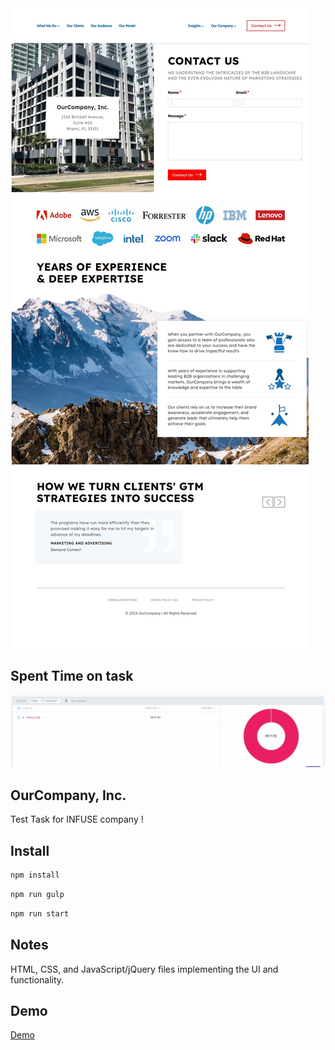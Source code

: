 <img src="src/images/InfuseTask.jpg" alt="Infuse Task" />

## Spent Time on task
<img src="src/images/Time.jpg" alt="time" />

## OurCompany, Inc.
Test Task for INFUSE company !

## Install

```sh
npm install
```

```sh
npm run gulp
```

```sh
npm run start
```

## Notes
HTML, CSS, and JavaScript/jQuery files implementing the UI and functionality.

## Demo
<a href="https://soltonanna.github.io/infuse-task/" target="_blank"> Demo </a>
